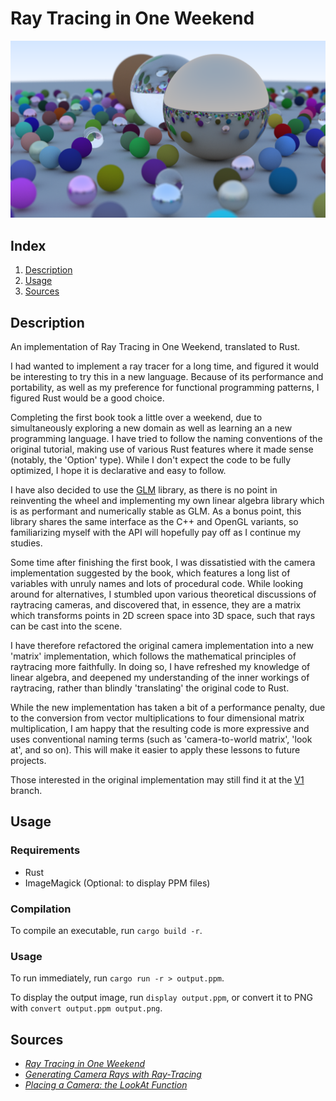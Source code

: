 # Ray Tracing in One Weekend

![render](https://github.com/zaesur/rtiow/blob/main/render.png?raw=true)

## Index
1. [Description](#description)
2. [Usage](#usage)
3. [Sources](#sources)

## Description
An implementation of Ray Tracing in One Weekend, translated to Rust.

I had wanted to implement a ray tracer for a long time, and figured it would be interesting to try this in a new language.
Because of its performance and portability, as well as my preference for functional programming patterns, I figured Rust would be a good choice.

Completing the first book took a little over a weekend, due to simultaneously exploring a new domain as well as learning an a new programming language.
I have tried to follow the naming conventions of the original tutorial, making use of various Rust features where it made sense (notably, the 'Option' type).
While I don't expect the code to be fully optimized, I hope it is declarative and easy to follow.

I have also decided to use the [GLM](https://docs.rs/nalgebra-glm/latest/nalgebra_glm/) library,
as there is no point in reinventing the wheel and implementing my own linear algebra library which is as performant and numerically stable as GLM.
As a bonus point, this library shares the same interface as the C++ and OpenGL variants, so familiarizing myself with the API will hopefully pay off
as I continue my studies.

Some time after finishing the first book, I was dissatistied with the camera implementation suggested by the book,
which features a long list of variables with unruly names and lots of procedural code.
While looking around for alternatives, I stumbled upon various theoretical discussions of raytracing cameras,
and discovered that, in essence, they are a matrix which transforms points in 2D screen space into 3D space,
such that rays can be cast into the scene.

I have therefore refactored the original camera implementation into a new 'matrix' implementation,
which follows the mathematical principles of raytracing more faithfully.
In doing so, I have refreshed my knowledge of linear algebra, and deepened my understanding of the inner workings of raytracing,
rather than blindly 'translating' the original code to Rust.

While the new implementation has taken a bit of a performance penalty, due to the conversion from vector multiplications to
four dimensional matrix multiplication, I am happy that the resulting code is more expressive and uses conventional naming terms
(such as 'camera-to-world matrix', 'look at', and so on).
This will make it easier to apply these lessons to future projects.

Those interested in the original implementation may still find it at the [V1](https://docs.rs/nalgebra-glm/latest/nalgebra_glm/) branch.

## Usage

### Requirements
* Rust
* ImageMagick (Optional: to display PPM files)

### Compilation
To compile an executable, run `cargo build -r`.

### Usage
To run immediately, run `cargo run -r > output.ppm`.

To display the output image, run `display output.ppm`, or convert it to PNG with `convert output.ppm output.png`.

## Sources
* [_Ray Tracing in One Weekend_](https://raytracing.github.io/books/RayTracingInOneWeekend.html)
* [_Generating Camera Rays with Ray-Tracing_](https://www.scratchapixel.com/lessons/3d-basic-rendering/ray-tracing-generating-camera-rays/generating-camera-rays.html)
* [_Placing a Camera: the LookAt Function_](https://www.scratchapixel.com/lessons/mathematics-physics-for-computer-graphics/lookat-function/framing-lookat-function.html)
